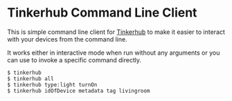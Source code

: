 # Tinkerhub Command Line Client

This is simple command line client for [Tinkerhub](https://github.com/aholstenson/tinkerhub)
to make it easier to interact with your devices from the command line.

It works either in interactive mode when run without any arguments or you can
use to invoke a specific command directly.

```
$ tinkerhub
$ tinkerhub all
$ tinkerhub type:light turnOn
$ tinkerhub idOfDevice metadata tag livingroom
```
